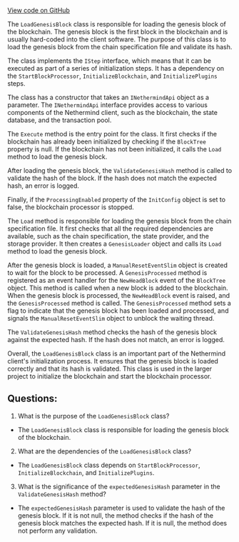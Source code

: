 [View code on GitHub](https://github.com/NethermindEth/nethermind/src/Nethermind/Nethermind.Init/Steps/LoadGenesisBlock.cs)

The `LoadGenesisBlock` class is responsible for loading the genesis block of the blockchain. The genesis block is the first block in the blockchain and is usually hard-coded into the client software. The purpose of this class is to load the genesis block from the chain specification file and validate its hash.

The class implements the `IStep` interface, which means that it can be executed as part of a series of initialization steps. It has a dependency on the `StartBlockProcessor`, `InitializeBlockchain`, and `InitializePlugins` steps.

The class has a constructor that takes an `INethermindApi` object as a parameter. The `INethermindApi` interface provides access to various components of the Nethermind client, such as the blockchain, the state database, and the transaction pool.

The `Execute` method is the entry point for the class. It first checks if the blockchain has already been initialized by checking if the `BlockTree` property is null. If the blockchain has not been initialized, it calls the `Load` method to load the genesis block.

After loading the genesis block, the `ValidateGenesisHash` method is called to validate the hash of the block. If the hash does not match the expected hash, an error is logged.

Finally, if the `ProcessingEnabled` property of the `InitConfig` object is set to false, the blockchain processor is stopped.

The `Load` method is responsible for loading the genesis block from the chain specification file. It first checks that all the required dependencies are available, such as the chain specification, the state provider, and the storage provider. It then creates a `GenesisLoader` object and calls its `Load` method to load the genesis block.

After the genesis block is loaded, a `ManualResetEventSlim` object is created to wait for the block to be processed. A `GenesisProcessed` method is registered as an event handler for the `NewHeadBlock` event of the `BlockTree` object. This method is called when a new block is added to the blockchain. When the genesis block is processed, the `NewHeadBlock` event is raised, and the `GenesisProcessed` method is called. The `GenesisProcessed` method sets a flag to indicate that the genesis block has been loaded and processed, and signals the `ManualResetEventSlim` object to unblock the waiting thread.

The `ValidateGenesisHash` method checks the hash of the genesis block against the expected hash. If the hash does not match, an error is logged.

Overall, the `LoadGenesisBlock` class is an important part of the Nethermind client's initialization process. It ensures that the genesis block is loaded correctly and that its hash is validated. This class is used in the larger project to initialize the blockchain and start the blockchain processor.
## Questions: 
 1. What is the purpose of the `LoadGenesisBlock` class?
- The `LoadGenesisBlock` class is responsible for loading the genesis block of the blockchain.

2. What are the dependencies of the `LoadGenesisBlock` class?
- The `LoadGenesisBlock` class depends on `StartBlockProcessor`, `InitializeBlockchain`, and `InitializePlugins`.

3. What is the significance of the `expectedGenesisHash` parameter in the `ValidateGenesisHash` method?
- The `expectedGenesisHash` parameter is used to validate the hash of the genesis block. If it is not null, the method checks if the hash of the genesis block matches the expected hash. If it is null, the method does not perform any validation.